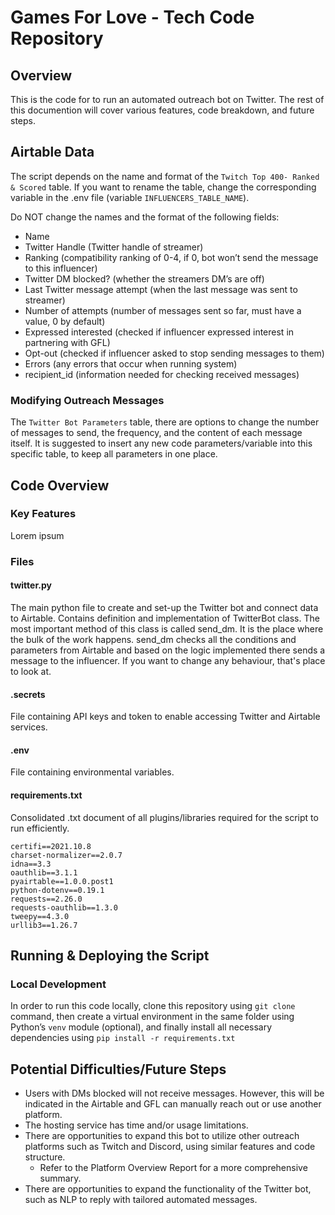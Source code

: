 # Games For Love - Tech Code Repository

## Overview
This is the code for to run an automated outreach bot on Twitter. The rest of this documention will cover various features, code breakdown, and future steps.

## Airtable Data

The script depends on the name and format of the ```Twitch Top 400- Ranked & Scored``` table. If you want to rename the table, change the corresponding variable in the .env file (variable ```INFLUENCERS_TABLE_NAME```).

Do NOT change the names and the format of the following fields:
- Name
- Twitter Handle (Twitter handle of streamer)
- Ranking (compatibility ranking of 0-4, if 0, bot won’t send the message to this influencer) 
- Twitter DM blocked? (whether the streamers DM’s are off)
- Last Twitter message attempt (when the last message was sent to streamer)
- Number of attempts (number of messages sent so far, must have a value, 0 by default)
- Expressed interested (checked if influencer expressed interest in partnering with GFL)
- Opt-out (checked if influencer asked to stop sending messages to them)
- Errors (any errors that occur when running system)
- recipient_id (information needed for checking received messages)


### Modifying Outreach Messages
The ```Twitter Bot Parameters``` table, there are options to change the number of messages to send, the frequency, and the content of each message itself. It is suggested to insert any new code parameters/variable into this specific table, to keep all parameters in one place.

## Code Overview

### Key Features
Lorem ipsum

### Files
#### twitter.py
The main python file to create and set-up the Twitter bot and connect data to Airtable. Contains definition and implementation of TwitterBot class. The most important method of this class is called send_dm. It is the place where the bulk of the work happens. send_dm checks all the conditions and parameters from Airtable and based on the logic implemented there sends a message to the influencer. If you want to change any behaviour, that's place to look at.

#### .secrets
File containing API keys and token to enable accessing Twitter and Airtable services.

#### .env
File containing environmental variables.

#### requirements.txt
Consolidated .txt document of all plugins/libraries required for the script to run efficiently.
```
certifi==2021.10.8
charset-normalizer==2.0.7
idna==3.3
oauthlib==3.1.1
pyairtable==1.0.0.post1
python-dotenv==0.19.1
requests==2.26.0
requests-oauthlib==1.3.0
tweepy==4.3.0
urllib3==1.26.7
```

## Running & Deploying the Script

### Local Development
In order to run this code locally, clone this repository using ```git clone``` command, then create a virtual environment in the same folder using Python’s ```venv``` module (optional), and finally install all necessary dependencies using ```pip install -r requirements.txt```


## Potential Difficulties/Future Steps
 - Users with DMs blocked will not receive messages. However, this will be indicated in the Airtable and GFL can manually reach out or use another platform.
 - The hosting service has time and/or usage limitations.
 - There are opportunities to expand this bot to utilize other outreach platforms such as Twitch and Discord, using similar features and code structure.
    - Refer to the Platform Overview Report for a more comprehensive summary.
 - There are opportunities to expand the functionality of the Twitter bot, such as NLP to reply with tailored automated messages.

